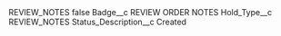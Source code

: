 <?xml version="1.0" encoding="UTF-8"?>
<CustomMetadata xmlns="http://soap.sforce.com/2006/04/metadata" xmlns:xsi="http://www.w3.org/2001/XMLSchema-instance" xmlns:xsd="http://www.w3.org/2001/XMLSchema">
    <label>REVIEW_NOTES</label>
    <protected>false</protected>
    <values>
        <field>Badge__c</field>
        <value xsi:type="xsd:string">REVIEW ORDER NOTES</value>
    </values>
    <values>
        <field>Hold_Type__c</field>
        <value xsi:type="xsd:string">REVIEW_NOTES</value>
    </values>
    <values>
        <field>Status_Description__c</field>
        <value xsi:type="xsd:string">Created</value>
    </values>
</CustomMetadata>
